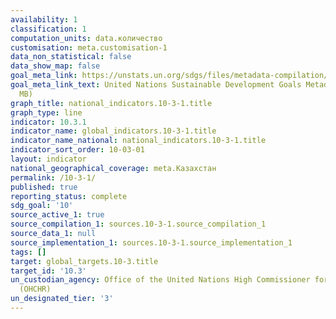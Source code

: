 ```yaml
---
availability: 1
classification: 1
computation_units: data.количество
customisation: meta.customisation-1
data_non_statistical: false
data_show_map: false
goal_meta_link: https://unstats.un.org/sdgs/files/metadata-compilation/Metadata-Goal-10.pdf
goal_meta_link_text: United Nations Sustainable Development Goals Metadata (PDF 4.0
  MB)
graph_title: national_indicators.10-3-1.title
graph_type: line
indicator: 10.3.1
indicator_name: global_indicators.10-3-1.title
indicator_name_national: national_indicators.10-3-1.title
indicator_sort_order: 10-03-01
layout: indicator
national_geographical_coverage: meta.Казахстан
permalink: /10-3-1/
published: true
reporting_status: complete
sdg_goal: '10'
source_active_1: true
source_compilation_1: sources.10-3-1.source_compilation_1
source_data_1: null
source_implementation_1: sources.10-3-1.source_implementation_1
tags: []
target: global_targets.10-3.title
target_id: '10.3'
un_custodian_agency: Office of the United Nations High Commissioner for Human Rights
  (OHCHR)
un_designated_tier: '3'
---
```


